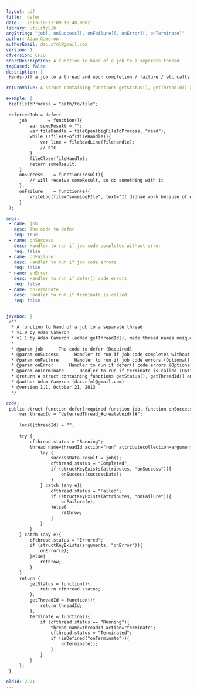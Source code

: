 ```yaml
---
layout: udf
title:  defer
date:   2013-10-21T09:10:48.000Z
library: UtilityLib
argString: "job[, onSuccess][, onFailure][, onError][, onTerminate]"
author: Adam Cameron
authorEmail: dac.cfml@gmail.com
version: 1
cfVersion: CF10
shortDescription: A function to hand of a job to a separate thread
tagBased: false
description: |
 Hands-off a job to a thread and upon completion / failure / etc calls the provided event handlers.

returnValue: A struct containing functions getStatus(), getThreadId() and terminate()

example: |
 bigFileToProcess = "path/to/file";
 
 deferredJob = defer(
     job        = function(){
         var someResult = "";
         var fileHandle = fileOpen(bigFileToProcess, "read");
         while (!fileIsEof(fileHandle)){
             var line = fileReadLine(fileHandle);
             // etc
         }
         fileClose(fileHandle); 
         return someResult;
     },
     onSuccess    = function(result){
         // will receive someResult, so do something with it
     },
     onFailure    = function(e){
         writeLog(file="someLogFIle", text="It didnae work because of #e.message#");
     }
 );

args:
 - name: job
   desc: The code to defer
   req: true
 - name: onSuccess
   desc: Handler to run if job code completes without error
   req: false
 - name: onFailure
   desc: Handler to run if job code errors
   req: false
 - name: onError
   desc: Handler to run if defer() code errors
   req: false
 - name: onTerminate
   desc: Handler to run if terminate is called
   req: false


javaDoc: |
 /**
  * A function to hand of a job to a separate thread
  * v1.0 by Adam Cameron
  * v1.1 by Adam Cameron (added getThreadId(), made thread names unique, fixed logic error around onError())
  * 
  * @param job      The code to defer (Required)
  * @param onSuccess      Handler to run if job code completes without error (Optional)
  * @param onFailure      Handler to run if job code errors (Optional)
  * @param onError      Handler to run if defer() code errors (Optional)
  * @param onTerminate      Handler to run if terminate is called (Optional)
  * @return A struct containing functions getStatus(), getThreadId() and terminate() 
  * @author Adam Cameron (dac.cfml@gmail.com) 
  * @version 1.1, October 21, 2013 
  */

code: |
 public struct function defer(required function job, function onSuccess, function onFailure, function onError, function onTerminate){
     var threadId = "deferredThread_#createUuid()#";
 
     local[threadId] = "";
 
     try {
         cfthread.status = "Running";
         thread name=threadId action="run" attributecollection=arguments {
             try {
                 successData.result = job();
                 cfthread.status = "Completed";
                 if (structKeyExists(attributes, "onSuccess")){
                     onSuccess(successData);
                 }
             } catch (any e){
                 cfthread.status = "Failed";
                 if (structKeyExists(attributes, "onFailure")){
                     onFailure(e);
                 }else{
                     rethrow;
                 }
             }
         }
     } catch (any e){
         cfthread.status = "Errored";
         if (structKeyExists(arguments, "onError")){
             onError(e);
         }else{
             rethrow;
         }
     }
     return {
         getStatus = function(){
             return cfthread.status;
         },
         getThreadId = function(){
             return threadId;
         },
         terminate = function(){
             if (cfthread.status == "Running"){
                 thread name=threadId action="terminate";
                 cfthread.status = "Terminated";
                 if (isDefined("onTerminate")){
                     onTerminate();
                 }
             }
         }
     };
 }

oldId: 2271
---
```


